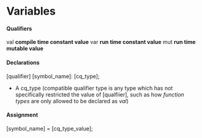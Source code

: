 # Variables

#### Qualifiers

val **compile time constant value**
var **run time constant value**
mut **run time mutable value** 

#### Declarations

[qualifier] [symbol_name]: [cq_type];

- A cq_type (compatible qualifier type is any type which has not 
specifically restricted the value of [qualfiier], such as how *function types*
are only allowed to be declared as *val*)

#### Assignment

[symbol_name] = [cq_type_value];
